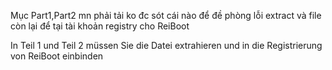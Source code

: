 Mục Part1,Part2 mn phải tải ko đc sót cái nào để đề phòng lỗi extract và file còn lại để tại tài khoản registry cho ReiBoot


In Teil 1 und Teil 2 müssen Sie die Datei extrahieren und in die Registrierung von ReiBoot einbinden
